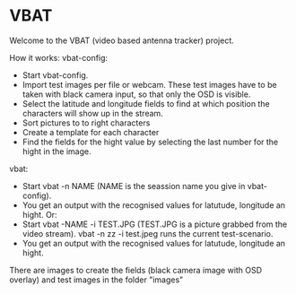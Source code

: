 # VBAT

Welcome to the VBAT (video based antenna tracker) project.

How it works:
vbat-config:
- Start vbat-config.
- Import test images per file or webcam. These test images have to be taken with black camera input, so that only the OSD is visible.
- Select the latitude and longitude fields to find at which position the characters will show up in the stream.
- Sort pictures to to right characters
- Create a template for each character
- Find the fields for the hight value by selecting the last number for the hight in the image.

vbat:
- Start vbat -n NAME (NAME is the seassion name you give in vbat-config).
- You get an output with the recognised values for latutude, longitude an hight.
Or:
- Start vbat -NAME -i TEST.JPG (TEST.JPG is a picture grabbed from the video stream). vbat -n zz -i test.jpeg runs the current test-scenario.
- You get an output with the recognised values for latutude, longitude an hight.

There are images to create the fields (black camera image with OSD overlay) and test images in the folder "images"

